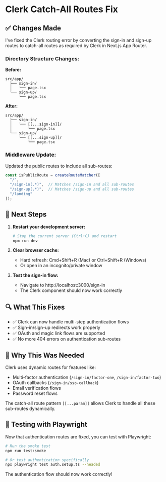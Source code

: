 # Clerk Catch-All Routes Fix

## ✅ Changes Made

I've fixed the Clerk routing error by converting the sign-in and sign-up routes to catch-all routes as required by Clerk in Next.js App Router.

### **Directory Structure Changes:**

**Before:**
```
src/app/
  ├── sign-in/
  │   └── page.tsx
  └── sign-up/
      └── page.tsx
```

**After:**
```
src/app/
  ├── sign-in/
  │   └── [[...sign-in]]/
  │       └── page.tsx
  └── sign-up/
      └── [[...sign-up]]/
          └── page.tsx
```

### **Middleware Update:**

Updated the public routes to include all sub-routes:
```typescript
const isPublicRoute = createRouteMatcher([
  "/", 
  "/sign-in(.*)",  // Matches /sign-in and all sub-routes
  "/sign-up(.*)",  // Matches /sign-up and all sub-routes
  "/landing"
]);
```

## 🚀 Next Steps

1. **Restart your development server:**
   ```bash
   # Stop the current server (Ctrl+C) and restart
   npm run dev
   ```

2. **Clear browser cache:**
   - Hard refresh: Cmd+Shift+R (Mac) or Ctrl+Shift+R (Windows)
   - Or open in an incognito/private window

3. **Test the sign-in flow:**
   - Navigate to http://localhost:3000/sign-in
   - The Clerk component should now work correctly

## 🔍 What This Fixes

- ✅ Clerk can now handle multi-step authentication flows
- ✅ Sign-in/sign-up redirects work properly
- ✅ OAuth and magic link flows are supported
- ✅ No more 404 errors on authentication sub-routes

## 📝 Why This Was Needed

Clerk uses dynamic routes for features like:
- Multi-factor authentication (`/sign-in/factor-one`, `/sign-in/factor-two`)
- OAuth callbacks (`/sign-in/sso-callback`)
- Email verification flows
- Password reset flows

The catch-all route pattern `[[...param]]` allows Clerk to handle all these sub-routes dynamically.

## 🧪 Testing with Playwright

Now that authentication routes are fixed, you can test with Playwright:

```bash
# Run the smoke test
npm run test:smoke

# Or test authentication specifically
npx playwright test auth.setup.ts --headed
```

The authentication flow should now work correctly!